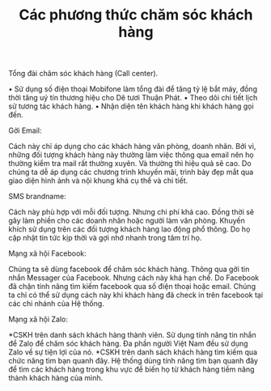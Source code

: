 ﻿---
id: 2
title: Các phương thức chăm sóc khách hàng
layout: EventPage
category: events
path: '/events/ghe-tiffany/'
key: ghe-tiffany

meta: Các phương thức chăm sóc khách hàng
keywords: Các phương thức chăm sóc khách hàng

psyshine: 
---

Tổng đài chăm sóc khách hàng (Call center).
 
•	Sử dụng số điện thoại Mobifone làm tổng đài để tăng tỷ lệ bắt máy, đồng thời tăng uý tín thương hiệu cho Dê tươi Thuận Phát.
•	Theo dõi chi tiết lịch sử tương tác khách hàng.
•	Nhận diện tên khách hàng khi khách hàng gọi đến.

Gởi Email:
 
Cách này chỉ áp dụng cho các khách hàng văn phòng, doanh nhân. Bởi vì, những đối tượng khách hàng này thường làm việc thông qua email nên họ thường kiểm tra mail rất thường xuyên. Và thường thì hiệu quả sẽ cao. Do chúng ta dễ áp dụng các chương trình khuyến mãi, trình bày đẹp mắt qua giao diện hình ảnh và nội khung khá cụ thể và chi tiết.

SMS brandname:
 

Cách này phù hợp với mỗi đối tượng. Nhưng chi phí khá cao. Đồng thời sẽ gây làm phiền cho các doanh nhân hoặc người làm văn phòng. Khuyến khích sử dụng trên các đối tượng khách hàng lao động phổ thông. Do họ cập nhật tin tức kịp thời và gợi nhớ nhanh trong tâm trí họ.

Mạng xã hội Facebook:
 

Chúng ta sẽ dùng facebook để chăm sóc khách hàng. Thông qua gởi tin nhắn Messager của Facebook. Nhưng cách này khá hạn chế. Do Facebook đã chặn tính năng tìm kiếm facebook qua số điện thoại hoặc email. Chúng ta chỉ có thể sử dụng cách này khi khách hàng đã check in trên facebook tại các chi nhánh của Hệ thống.

Mạng xã hội Zalo:

*CSKH trên danh sách khách hàng thành viên.
Sử dụng tính năng tin nhắn để Zalo để chăm sóc khách hàng. Đa phần người Việt Nam đều sử dụng Zalo về sự tiện lợi của nó.
*CSKH trên danh sách khách hàng tìm kiếm qua chức năng tìm bạn quanh đây.
Hệ thống dùng tính năng tìm bạn quanh đây để tìm các khách hàng trong khu vực để biến họ từ khách hàng tiềm năng thành khách hàng của mình.

